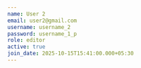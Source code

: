 ```yaml
---
name: User 2
email: user2@gmail.com
username: username_2
password: username_1_p
role: editor
active: true
join_date: 2025-10-15T15:41:00.000+05:30
---
```

